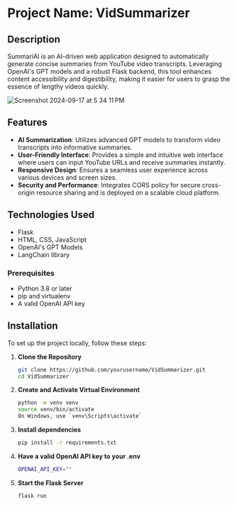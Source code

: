 

# Project Name:  VidSummarizer

## Description
SummariAI is an AI-driven web application designed to automatically generate concise summaries from YouTube video transcripts. Leveraging OpenAI's GPT models and a robust Flask backend, this tool enhances content accessibility and digestibility, making it easier for users to grasp the essence of lengthy videos quickly.

![Screenshot 2024-09-17 at 5 34 11 PM](https://github.com/user-attachments/assets/467d74dd-e8ea-4a61-8d87-9926145bdc5b)

## Features
- **AI Summarization**: Utilizes advanced GPT models to transform video transcripts into informative summaries.
- **User-Friendly Interface**: Provides a simple and intuitive web interface where users can input YouTube URLs and receive summaries instantly.
- **Responsive Design**: Ensures a seamless user experience across various devices and screen sizes.
- **Security and Performance**: Integrates CORS policy for secure cross-origin resource sharing and is deployed on a scalable cloud platform.

## Technologies Used
- Flask
- HTML, CSS, JavaScript
- OpenAI's GPT Models
- LangChain library

### Prerequisites
- Python 3.8 or later
- pip and virtualenv
- A valid OpenAI API key


## Installation
To set up the project locally, follow these steps:

1. **Clone the Repository**
   ```bash
   git clone https://github.com/yourusername/VidSummarizer.git
   cd VidSummarizer
   
2. **Create and Activate Virtual Environment**
   ```bash
   python -m venv venv
   source venv/bin/activate
   On Windows, use `venv\Scripts\activate`

3. **Install dependencies**
   ```bash
   pip install -r requirements.txt
   
3. **Have a valid OpenAI API key to your .env**
   ```bash
   OPENAI_API_KEY=""

5. **Start the Flask Server**
   ```bash
   flask run


